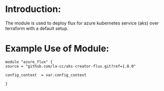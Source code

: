# Introduction:

The module is used to deploy flux for azure kubernetes service (aks) over terraform with a default setup.

# Example Use of Module:

    module "azure_flux" {
    source = "github.com/la-cc/aks-creator-flux.git?ref=1.0.0"

    config_context  = var.config_context

    }

